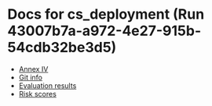 # Docs for cs_deployment (Run 43007b7a-a972-4e27-915b-54cdb32be3d5)

- [Annex IV](annex_iv_cs_deployment.md)
- [Git info](git_info.md)
- [Evaluation results](evaluation_results.yaml)
- [Risk scores](risk_scores.yaml)
